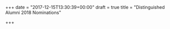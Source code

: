 +++
date = "2017-12-15T13:30:39+00:00"
draft = true
title = "Distinguished Alumni 2018 Nominations"

+++

